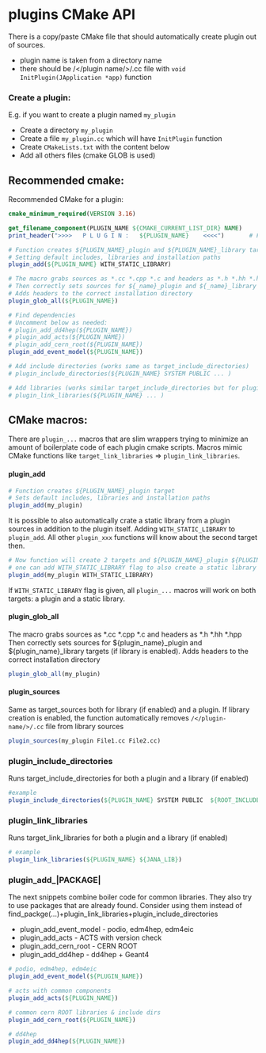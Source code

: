 # plugins CMake API

There is a copy/paste CMake file that should automatically create plugin out of sources. 

- plugin name is taken from a directory name
- there should be /</plugin name/>/.cc file with `void InitPlugin(JApplication *app)` function


### Create a plugin:

E.g. if you want to create a plugin named `my_plugin`

- Create a directory `my_plugin`
- Create a file `my_plugin.cc` which will have `InitPlugin` function
- Create `CMakeLists.txt` with the content below 
- Add all others files (cmake GLOB is used)

## Recommended cmake:

Recommended CMake for a plugin:

```cmake
cmake_minimum_required(VERSION 3.16)

get_filename_component(PLUGIN_NAME ${CMAKE_CURRENT_LIST_DIR} NAME)
print_header(">>>>   P L U G I N :   ${PLUGIN_NAME}    <<<<")       # Fancy printing

# Function creates ${PLUGIN_NAME}_plugin and ${PLUGIN_NAME}_library targets
# Setting default includes, libraries and installation paths
plugin_add(${PLUGIN_NAME} WITH_STATIC_LIBRARY)

# The macro grabs sources as *.cc *.cpp *.c and headers as *.h *.hh *.hpp
# Then correctly sets sources for ${_name}_plugin and ${_name}_library targets
# Adds headers to the correct installation directory
plugin_glob_all(${PLUGIN_NAME})

# Find dependencies
# Uncomment below as needed:
# plugin_add_dd4hep(${PLUGIN_NAME})
# plugin_add_acts(${PLUGIN_NAME})
# plugin_add_cern_root(${PLUGIN_NAME})
plugin_add_event_model(${PLUGIN_NAME})

# Add include directories (works same as target_include_directories)
# plugin_include_directories(${PLUGIN_NAME} SYSTEM PUBLIC ... )

# Add libraries (works similar target_include_directories but for plugin targets)
# plugin_link_libraries(${PLUGIN_NAME} ... )


```

## CMake macros:

There are `plugin_...` macros that are slim wrappers trying to minimize an amount of boilerplate
code of each plugin cmake scripts. Macros mimic CMake functions like `target_link_libraries` => `plugin_link_libraries`.
 

#### plugin_add

```cmake
# Function creates ${PLUGIN_NAME}_plugin target
# Sets default includes, libraries and installation paths
plugin_add(my_plugin)
```

It is possible to also automatically crate a static library from a plugin 
sources in addition to the plugin itself. Adding `WITH_STATIC_LIBRARY` to 
`plugin_add`. All other `plugin_xxx` functions will know about the second target then.

```cmake
# Now function will create 2 targets and ${PLUGIN_NAME}_plugin ${PLUGIN_NAME}_library
# one can add WITH_STATIC_LIBRARY flag to also create a static library with plugin sources
plugin_add(my_plugin WITH_STATIC_LIBRARY)
```

If `WITH_STATIC_LIBRARY` flag is given, all `plugin_...` macros will work on both targets: 
a plugin and a static library.

#### plugin_glob_all

The macro grabs sources as *.cc *.cpp *.c and headers as *.h *.hh *.hpp
Then correctly sets sources for ${plugin_name}_plugin and ${plugin_name}_library
targets (if library is enabled). 
Adds headers to the correct installation directory

```cmake
plugin_glob_all(my_plugin)
```

#### plugin_sources

Same as target_sources both for library (if enabled) and a plugin.
If library creation is enabled, the function automatically removes 
`/</plugin-name/>/.cc` file from library sources

```cmake
plugin_sources(my_plugin File1.cc File2.cc)
```

### plugin_include_directories

Runs target_include_directories for both a plugin and a library (if enabled)

```cmake
#example 
plugin_include_directories(${PLUGIN_NAME} SYSTEM PUBLIC  ${ROOT_INCLUDE_DIRS})
```

### plugin_link_libraries
Runs target_link_libraries for both a plugin and a library (if enabled)

```cmake
# example
plugin_link_libraries(${PLUGIN_NAME} ${JANA_LIB})
```

### plugin_add_|PACKAGE| 

The next snippets combine boiler code for common libraries. 
They also try to use packages that are already found. 
Consider using them instead of find_packge(...)+plugin_link_libraries+plugin_include_directories


- plugin_add_event_model - podio, edm4hep, edm4eic
- plugin_add_acts - ACTS with version check
- plugin_add_cern_root - CERN ROOT
- plugin_add_dd4hep - dd4hep + Geant4


```cmake
# podio, edm4hep, edm4eic
plugin_add_event_model(${PLUGIN_NAME})

# acts with common components
plugin_add_acts(${PLUGIN_NAME})

# common cern ROOT libraries & include dirs
plugin_add_cern_root(${PLUGIN_NAME})

# dd4hep
plugin_add_dd4hep(${PLUGIN_NAME}) 
```